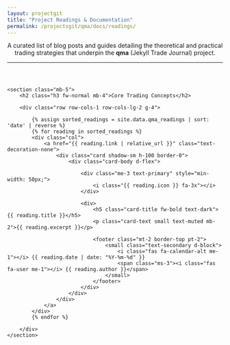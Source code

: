 ```yaml
---
layout: projectgit
title: "Project Readings & Documentation"
permalink: /projectsgit/qma/docs/readings/
---
```


<div class="container my-5">
    <header class="mb-5"> 
        <p class="lead">A curated list of blog posts and guides detailing the theoretical and practical trading strategies that underpin the <b>qma</b> (Jekyll Trade Journal) project.</p> 
        <hr>
    </header>

    <section class="mb-5">
        <h2 class="h3 fw-normal mb-4">Core Trading Concepts</h2>
        
        <div class="row row-cols-1 row-cols-lg-2 g-4">
            
            {% assign sorted_readings = site.data.qma_readings | sort: 'date' | reverse %}
            {% for reading in sorted_readings %}
            <div class="col">
                <a href="{{ reading.link | relative_url }}" class="text-decoration-none">
                    <div class="card shadow-sm h-100 border-0">
                        <div class="card-body d-flex">
                            
                            <div class="me-3 text-primary" style="min-width: 50px;">
                                <i class="{{ reading.icon }} fa-3x"></i>
                            </div>
                            
                            <div>
                                <h5 class="card-title fw-bold text-dark">{{ reading.title }}</h5>
                                <p class="card-text small text-muted mb-2">{{ reading.excerpt }}</p>
                                
                                <footer class="mt-2 border-top pt-2">
                                    <small class="text-secondary d-block">
                                        <i class="fas fa-calendar-alt me-1"></i> {{ reading.date | date: "%Y-%m-%d" }} 
                                        <span class="ms-3"><i class="fas fa-user me-1"></i> {{ reading.author }}</span>
                                    </small>
                                </footer>
                            </div>
                        </div>
                    </div>
                </a>
            </div>
            {% endfor %}
            
        </div>
    </section>

</div>